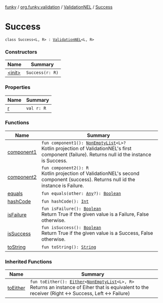 [funky](../../../index.md) / [org.funky.validation](../../index.md) / [ValidationNEL](../index.md) / [Success](.)

# Success

`class Success<L, R> : `[`ValidationNEL`](../index.md)`<L, R>`

### Constructors

| Name | Summary |
|---|---|
| [&lt;init&gt;](-init-.md) | `Success(r: R)` |

### Properties

| Name | Summary |
|---|---|
| [r](r.md) | `val r: R` |

### Functions

| Name | Summary |
|---|---|
| [component1](component1.md) | `fun component1(): `[`NonEmptyList`](../../-non-empty-list.md)`<L>?`<br>Kotlin projection of ValidationNEL's first component (failure). Returns null id the instance is Success. |
| [component2](component2.md) | `fun component2(): R`<br>Kotlin projection of ValidationNEL's second component (success). Returns null id the instance is Failure. |
| [equals](equals.md) | `fun equals(other: `[`Any`](https://kotlinlang.org/api/latest/jvm/stdlib/kotlin/-any/index.html)`?): `[`Boolean`](https://kotlinlang.org/api/latest/jvm/stdlib/kotlin/-boolean/index.html) |
| [hashCode](hash-code.md) | `fun hashCode(): `[`Int`](https://kotlinlang.org/api/latest/jvm/stdlib/kotlin/-int/index.html) |
| [isFailure](is-failure.md) | `fun isFailure(): `[`Boolean`](https://kotlinlang.org/api/latest/jvm/stdlib/kotlin/-boolean/index.html)<br>Return True if the given value is a Failure, False otherwise. |
| [isSuccess](is-success.md) | `fun isSuccess(): `[`Boolean`](https://kotlinlang.org/api/latest/jvm/stdlib/kotlin/-boolean/index.html)<br>Return True if the given value is a Success, False otherwise. |
| [toString](to-string.md) | `fun toString(): `[`String`](https://kotlinlang.org/api/latest/jvm/stdlib/kotlin/-string/index.html) |

### Inherited Functions

| Name | Summary |
|---|---|
| [toEither](../to-either.md) | `fun toEither(): `[`Either`](../../../org.funky.either/-either/index.md)`<`[`NonEmptyList`](../../-non-empty-list.md)`<L>, R>`<br>Returns an instance of Eiher that is equivalent to the receiver (Right &lt;-&gt; Success, Left &lt;-&gt; Failure) |
